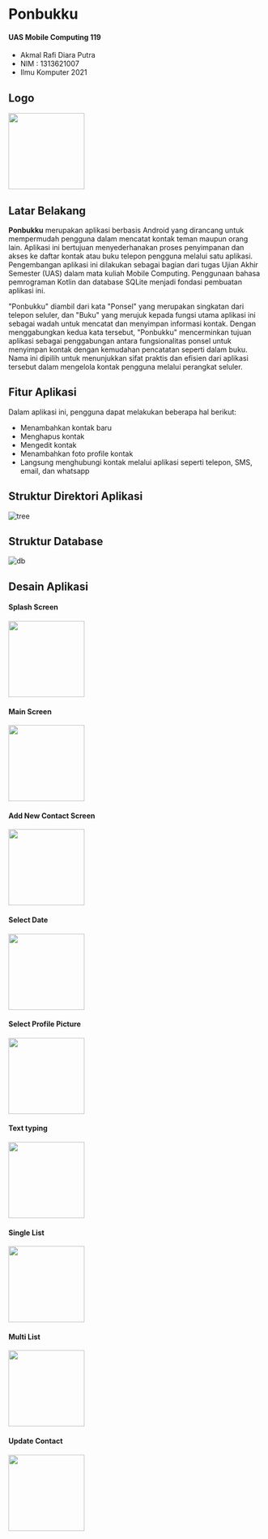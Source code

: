 # Ponbukku

#### UAS Mobile Computing 119

- Akmal Rafi Diara Putra
- NIM : 1313621007
- Ilmu Komputer 2021

## Logo

<img src="https://github.com/akmalrafidiara/ponbukku-uas-mobkom/blob/main/releases/dokum-img/logo.png" width="150">

## Latar Belakang

**Ponbukku** merupakan aplikasi berbasis Android yang dirancang untuk mempermudah pengguna dalam mencatat kontak teman maupun orang lain. Aplikasi ini bertujuan menyederhanakan proses penyimpanan dan akses ke daftar kontak atau buku telepon pengguna melalui satu aplikasi. Pengembangan aplikasi ini dilakukan sebagai bagian dari tugas Ujian Akhir Semester (UAS) dalam mata kuliah Mobile Computing. Penggunaan bahasa pemrograman Kotlin dan database SQLite menjadi fondasi pembuatan aplikasi ini.

"Ponbukku" diambil dari kata "Ponsel" yang merupakan singkatan dari telepon seluler, dan "Buku" yang merujuk kepada fungsi utama aplikasi ini sebagai wadah untuk mencatat dan menyimpan informasi kontak. Dengan menggabungkan kedua kata tersebut, "Ponbukku" mencerminkan tujuan aplikasi sebagai penggabungan antara fungsionalitas ponsel untuk menyimpan kontak dengan kemudahan pencatatan seperti dalam buku. Nama ini dipilih untuk menunjukkan sifat praktis dan efisien dari aplikasi tersebut dalam mengelola kontak pengguna melalui perangkat seluler.

## Fitur Aplikasi

Dalam aplikasi ini, pengguna dapat melakukan beberapa hal berikut:

- Menambahkan kontak baru
- Menghapus kontak
- Mengedit kontak
- Menambahkan foto profile kontak
- Langsung menghubungi kontak melalui aplikasi seperti telepon, SMS, email, dan whatsapp

## Struktur Direktori Aplikasi

![tree](https://github.com/akmalrafidiara/ponbukku-uas-mobkom/blob/main/releases/dokum-img/tree.png)

## Struktur Database

![db](https://github.com/akmalrafidiara/ponbukku-uas-mobkom/blob/main/releases/dokum-img/db.png)

## Desain Aplikasi

#### Splash Screen

<img src="https://github.com/akmalrafidiara/ponbukku-uas-mobkom/blob/main/releases/dokum-img/splash.jpeg" width="150">

#### Main Screen

<img src="https://github.com/akmalrafidiara/ponbukku-uas-mobkom/blob/main/releases/dokum-img/front.jpeg" width="150">

#### Add New Contact Screen

<img src="https://github.com/akmalrafidiara/ponbukku-uas-mobkom/blob/main/releases/dokum-img/input.jpeg" width="150">

#### Select Date

<img src="https://github.com/akmalrafidiara/ponbukku-uas-mobkom/blob/main/releases/dokum-img/date.jpeg" width="150">

#### Select Profile Picture

<img src="https://github.com/akmalrafidiara/ponbukku-uas-mobkom/blob/main/releases/dokum-img/gallery.jpeg" width="150">

#### Text typing

<img src="https://github.com/akmalrafidiara/ponbukku-uas-mobkom/blob/main/releases/dokum-img/input_key.jpeg" width="150">

#### Single List

<img src="https://github.com/akmalrafidiara/ponbukku-uas-mobkom/blob/main/releases/dokum-img/card1.jpeg" width="150">

#### Multi List

<img src="https://github.com/akmalrafidiara/ponbukku-uas-mobkom/blob/main/releases/dokum-img/card2.jpeg" width="150">

#### Update Contact

<img src="https://github.com/akmalrafidiara/ponbukku-uas-mobkom/blob/main/releases/dokum-img/edit_dialog.jpeg" width="150">
